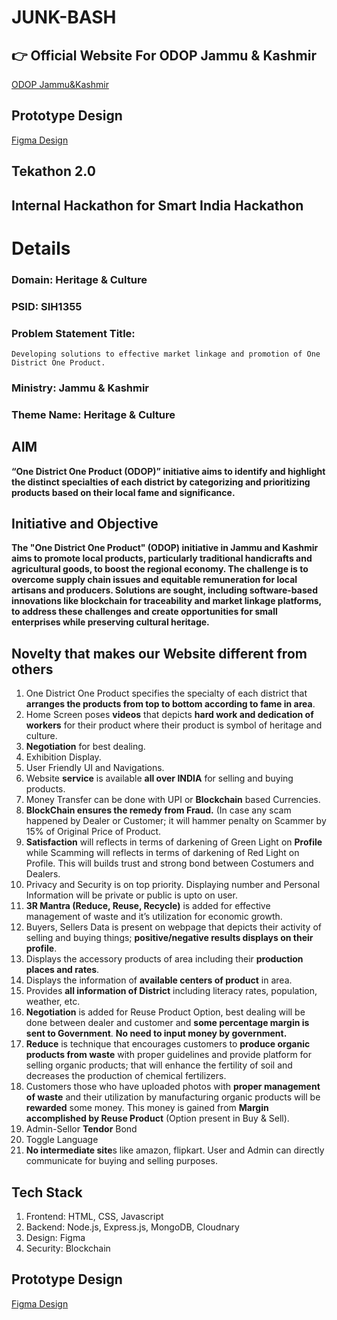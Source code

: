 # JUNK-BASH
## 👉 Official Website For ODOP Jammu & Kashmir
[ODOP Jammu&Kashmir](http://odopjk.netlify.app)
## Prototype Design
[Figma Design](https://www.figma.com/file/fW9C1THTrjKOtYpVpWPa8q/JUNK_BASH?type=design&node-id=1%3A2&mode=design&t=ZmdkCRllkMztsFOc-1)
## Tekathon 2.0
## Internal Hackathon for Smart India Hackathon
# Details

### Domain: Heritage & Culture
### PSID: SIH1355
### Problem Statement Title: 
    Developing solutions to effective market linkage and promotion of One District One Product.
### Ministry: Jammu & Kashmir
### Theme Name: Heritage & Culture

## AIM
**“One District One Product (ODOP)” initiative aims to identify and highlight the distinct specialties of each district by categorizing and prioritizing
products based on their local fame and significance.**

## Initiative and Objective
**The "One District One Product" (ODOP) initiative in Jammu and Kashmir aims to promote local products, particularly traditional handicrafts and
agricultural goods, to boost the regional economy. The challenge is to overcome supply chain issues and equitable remuneration for local artisans
and producers. Solutions are sought, including software-based innovations like blockchain for traceability and market linkage platforms, to address
these challenges and create opportunities for small enterprises while preserving cultural heritage.**

## Novelty that makes our Website different from others
1) One District One Product specifies the specialty of each district that **arranges the products from top to bottom according to fame in area**.
2) Home Screen poses **videos** that depicts **hard work and dedication of workers** for their product where their product is symbol of heritage and culture.
3) **Negotiation** for best dealing.
4) Exhibition Display.
5) User Friendly UI and Navigations.
6) Website **service** is available **all over INDIA** for selling and buying products.
7) Money Transfer can be done with UPI or **Blockchain** based Currencies.
8) **BlockChain ensures the remedy from Fraud.** (In case any scam happened by Dealer or Customer; it will hammer penalty on Scammer by 15% of Original Price of Product.
9) **Satisfaction** will reflects in terms of darkening of Green Light on **Profile** while Scamming will reflects in terms of darkening of Red Light on Profile. This will builds trust and strong bond between Costumers and Dealers.
10) Privacy and Security is on top priority. Displaying number and Personal Information will be private or public is upto on user.
11) **3R Mantra (Reduce, Reuse, Recycle)** is added for effective management of waste and it’s utilization for economic growth.
12) Buyers, Sellers Data is present on webpage that depicts their activity of selling and buying things; **positive/negative results displays on their profile**.
13) Displays the accessory products of area including their **production places and rates**.
14) Displays the information of **available centers of product** in area.
15) Provides **all information of District** including literacy rates, population, weather, etc.
16) **Negotiation** is added for Reuse Product Option, best dealing will be done between dealer and customer and **some percentage margin is sent to Government**. **No need to input money by government.**
17) **Reduce** is technique that encourages customers to **produce organic products from waste** with proper guidelines and provide platform for
selling organic products; that will enhance the fertility of soil and decreases the production of chemical fertilizers.
18) Customers those who have uploaded photos with **proper management of waste** and their utilization by manufacturing organic products
will be **rewarded** some money. This money is gained from **Margin accomplished by Reuse Product** (Option present in Buy & Sell).
19) Admin-Sellor **Tendor** Bond
20) Toggle Language
21) **No intermediate site**s like amazon, flipkart. User and Admin can directly communicate for buying and selling purposes.

## Tech Stack
1) Frontend: HTML, CSS, Javascript
2) Backend: Node.js, Express.js, MongoDB, Cloudnary
3) Design: Figma
4) Security: Blockchain

## Prototype Design
[Figma Design](https://www.figma.com/file/fW9C1THTrjKOtYpVpWPa8q/JUNK_BASH?type=design&node-id=1%3A2&mode=design&t=ZmdkCRllkMztsFOc-1)


